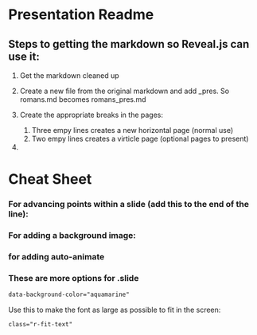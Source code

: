 # Presentation Readme

## Steps to getting the markdown so Reveal.js can use it:

1. Get the markdown cleaned up
2. Create a new file from the original markdown and add _pres. So romans.md becomes romans_pres.md
3. Create the appropriate breaks in the pages:
   1. Three empy lines creates a new horizontal page (normal use)
   2. Two empy lines creates a virticle page (optional pages to present)

2. 

# Cheat Sheet

### For advancing points within a slide (add this to the end of the line):

 <!-- .element: class="fragment" -->

### For adding a background image:

<!-- .slide:  data-background-image="markdown/img/mount.png"  --> 

### for adding auto-animate 

<!-- .slide: data-auto-animate="" -->

### These are more options for .slide 

```html
data-background-color="aquamarine"
```

Use this to make the font as large as possible to fit in the screen:

```html
class="r-fit-text"
```


<!-- .slide: data-background-image="https://johnwry.github.io/dm2/markdown/Romanos/img/scroll.png" data-background-size="300px" data-background-position="left" data-background-opacity="0.5"-->


